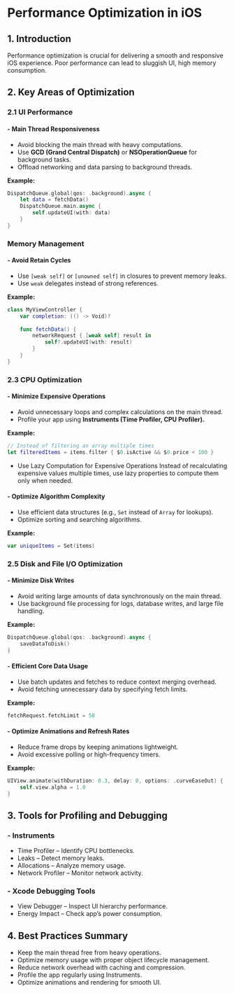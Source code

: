 # Performance Optimization in iOS

## 1. Introduction
Performance optimization is crucial for delivering a smooth and responsive iOS experience. Poor performance can lead to sluggish UI, high memory consumption.

## 2. Key Areas of Optimization

### 2.1 UI Performance
#### - **Main Thread Responsiveness**
  - Avoid blocking the main thread with heavy computations.
  - Use **GCD (Grand Central Dispatch)** or **NSOperationQueue** for background tasks.
  - Offload networking and data parsing to background threads.

**Example:**
```swift
DispatchQueue.global(qos: .background).async {
    let data = fetchData()
    DispatchQueue.main.async {
        self.updateUI(with: data)
    }
}
```


###  Memory Management
#### - **Avoid Retain Cycles**
  - Use `[weak self]` or `[unowned self]` in closures to prevent memory leaks.
  - Use `weak` delegates instead of strong references.

**Example:**
```swift
class MyViewController {
    var completion: (() -> Void)?
    
    func fetchData() {
        networkRequest { [weak self] result in
            self?.updateUI(with: result)
        }
    }
}
```


### 2.3 CPU Optimization
#### - **Minimize Expensive Operations**
  - Avoid unnecessary loops and complex calculations on the main thread.
  - Profile your app using **Instruments (Time Profiler, CPU Profiler).**

**Example:**
```swift
// Instead of filtering an array multiple times
let filteredItems = items.filter { $0.isActive && $0.price < 100 }
```
- Use Lazy Computation for Expensive Operations
Instead of recalculating expensive values multiple times, use lazy properties to compute them only when needed.

#### - **Optimize Algorithm Complexity**
  - Use efficient data structures (e.g., `Set` instead of `Array` for lookups).
  - Optimize sorting and searching algorithms.

**Example:**
```swift
var uniqueItems = Set(items)
```

### 2.5 Disk and File I/O Optimization
#### - **Minimize Disk Writes**
  - Avoid writing large amounts of data synchronously on the main thread.
  - Use background file processing for logs, database writes, and large file handling.

**Example:**
```swift
DispatchQueue.global(qos: .background).async {
    saveDataToDisk()
}
```

#### - **Efficient Core Data Usage**
  - Use batch updates and fetches to reduce context merging overhead.
  - Avoid fetching unnecessary data by specifying fetch limits.

**Example:**
```swift
fetchRequest.fetchLimit = 50
```

#### - **Optimize Animations and Refresh Rates**
  - Reduce frame drops by keeping animations lightweight.
  - Avoid excessive polling or high-frequency timers.

**Example:**
```swift
UIView.animate(withDuration: 0.3, delay: 0, options: .curveEaseOut) {
    self.view.alpha = 1.0
}
```

## 3. Tools for Profiling and Debugging
### - **Instruments**
  - Time Profiler – Identify CPU bottlenecks.
  - Leaks – Detect memory leaks.
  - Allocations – Analyze memory usage.
  - Network Profiler – Monitor network activity.

### - **Xcode Debugging Tools**
  - View Debugger – Inspect UI hierarchy performance.
  - Energy Impact – Check app’s power consumption.

## 4. Best Practices Summary
- Keep the main thread free from heavy operations.
- Optimize memory usage with proper object lifecycle management.
- Reduce network overhead with caching and compression.
- Profile the app regularly using Instruments.
- Optimize animations and rendering for smooth UI.

